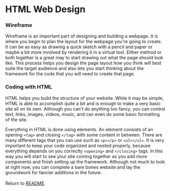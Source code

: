 # **HTML Web Design**

### **Wireframe**

Wireframe is an important part of designing and building a webpage. It is where you begin to plan the layout for the webpage you're going to create. It can be as easy as drawing a quick sketch with a pencil and paper or maybe a bit more involved by rendering it in a virtual tool. Either method or both together is a great may to start drawing out what the page should look like. This process helps you design the page layout how you think will best suite the target audience and also lets you start thinking about the framework for the code that you will need to create that page.

### **Coding with HTML**

HTML helps you build the structure of your website. While it may be simple, HTML is able to accomplish quite a bit and is enough to make a very basic site all on its own. Although you can't do anything too fancy, you can control text, links, images, videos, music, and can even do some basic formatting of the site.  

Everything in HTML is done using elements. An element consists of an opening `<tag>` and closing `</tag>` with some content in between. There are many different tags that you can use such as `<p></p>` or `<ul></ul>`. It is very important to keep your code organized and nested properly, because everything depends on you correctly `<opening>` and `</closing>` tags. In this way you will start to see your site coming together as you add more components and finish setting up the framework. Although not much to look at right now, you can complete a bare bones website and lay the groundwork for fancier additions in the future.
<br />
<br />
Return to [README](README.md).
